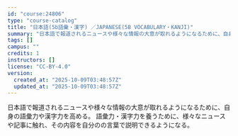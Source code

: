 ```yaml
---
id: "course:24806"
type: "course-catalog"
title: "日本語(5b語彙・漢字) ／JAPANESE(5B VOCABULARY・KANJI)"
summary: "日本語で報道されるニュースや様々な情報の大意が取れるようになるために、自身の語彙力や漢字力を高める。 語彙力・漢字力を養うために、様々なニュースや記事に触れ、その内容を自分のの言葉で説明できるようになる。"
tags: []
campus: ""
credits: 1
instructors: []
license: "CC-BY-4.0"
version:
  created_at: "2025-10-09T03:48:57Z"
  updated_at: "2025-10-09T03:48:57Z"
---
```

日本語で報道されるニュースや様々な情報の大意が取れるようになるために、自身の語彙力や漢字力を高める。 語彙力・漢字力を養うために、様々なニュースや記事に触れ、その内容を自分のの言葉で説明できるようになる。

